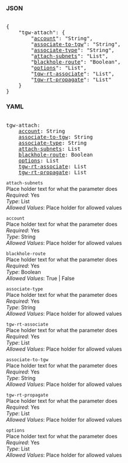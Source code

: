 ### JSON 
<pre> 
{
    "tgw-attach": {
        "<a href=#account>account</a>": "String", 
        "<a href=#associate-to-tgw>associate-to-tgw</a>": "String", 
        "<a href=#associate-type>associate-type</a>": "String", 
        "<a href=#attach-subnets>attach-subnets</a>": "List", 
        "<a href=#blackhole-route>blackhole-route</a>": "Boolean", 
        "<a href=#options>options</a>": "List", 
        "<a href=#tgw-rt-associate>tgw-rt-associate</a>": "List", 
        "<a href=#tgw-rt-propagate>tgw-rt-propagate</a>": "List"
    }
}</pre> 
### YAML 
<pre> 
tgw-attach:
    <a href=#account>account</a>: String
    <a href=#associate-to-tgw>associate-to-tgw</a>: String
    <a href=#associate-type>associate-type</a>: String
    <a href=#attach-subnets>attach-subnets</a>: List
    <a href=#blackhole-route>blackhole-route</a>: Boolean
    <a href=#options>options</a>: List
    <a href=#tgw-rt-associate>tgw-rt-associate</a>: List
    <a href=#tgw-rt-propagate>tgw-rt-propagate</a>: List
</pre> 


`attach-subnets`  <a name="attach-subnets"></a> \
Place holder text for what the parameter does \
*Required*: Yes \
*Type*: List \
*Allowed Values*: Place holder for allowed values

`account`  <a name="account"></a> \
Place holder text for what the parameter does \
*Required*: Yes \
*Type*: String \
*Allowed Values*: Place holder for allowed values

`blackhole-route`  <a name="blackhole-route"></a> \
Place holder text for what the parameter does \
*Required*: Yes \
*Type*: Boolean \
*Allowed Values*: True | False

`associate-type`  <a name="associate-type"></a> \
Place holder text for what the parameter does \
*Required*: Yes \
*Type*: String \
*Allowed Values*: Place holder for allowed values

`tgw-rt-associate`  <a name="tgw-rt-associate"></a> \
Place holder text for what the parameter does \
*Required*: Yes \
*Type*: List \
*Allowed Values*: Place holder for allowed values

`associate-to-tgw`  <a name="associate-to-tgw"></a> \
Place holder text for what the parameter does \
*Required*: Yes \
*Type*: String \
*Allowed Values*: Place holder for allowed values

`tgw-rt-propagate`  <a name="tgw-rt-propagate"></a> \
Place holder text for what the parameter does \
*Required*: Yes \
*Type*: List \
*Allowed Values*: Place holder for allowed values

`options`  <a name="options"></a> \
Place holder text for what the parameter does \
*Required*: Yes \
*Type*: List \
*Allowed Values*: Place holder for allowed values

